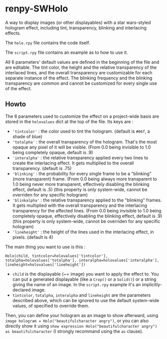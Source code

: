 # renpy-SWHolo
A way to display images (or other displayables) with a star wars-styled hologram effect, including tint, transparency, blinking and interlacing effects.

The `holo.rpy` file contains the code itself.

The `script.rpy` file contains an example as to how to use it.

All 6 parameters' default values are defined in the beginning of the file and are editable.
The tint color, the height and the relative transparency of the interlaced lines, and the overall transparency are customizable for each separate instance of the effect.
The blinking frequency and the blinking transparency are common and cannot be customized for every single use of the effect.

## Howto
The 6 parameters used to customize the effect on a project-wide basis are stored in the `holovalues` dict at the top of the file.
Its keys are :
- `'tintcolor'` : the color used to tint the hologram. (default is `#06f`, a shade of blue)
- `'totalpha'` : the overall transparency of the hologram. That's the most opaque any pixel of it will be visible. (From 0.0 being invisible to 1.0 being completely opaque, default is .9)
- `'interalpha'` : the relative transparency applied every two lines to create the interlacing effect. It gets multiplied to the overall transparency. (default is .75)
- `'blinking'` : the probability for every single frame to be a "blinking" (more transparent) frame. (From 0.0 being always more transparent to 1.0 being never more transparent, effectively disabling the blinking effect, default is .5) (this property is only system-wide, cannot be overriden for any specific hologram)
- `'blinkalpha'` : the relative transparency applied to the "blinking" frames. It gets multiplied with the overall transparency and the interlacing transparency for the affected lines. (From 0.0 being invisible to 1.0 being completely opaque, effectively disabling the blinking effect, default is .9) (this property is only system-wide, cannot be overriden for any specific hologram)
- `'lineheight'` : the height of the lines used in the interlacing effect, in pixels. (default is 4)

The main thing you want to use is this :

`Holo(child, tintcolor=holovalues['tintcolor'], totalpha=holovalues['totalpha'], interalpha=holovalues['interalpha'], lineheight=holovalues['lineheight'])`

- `child` is the displayable (~= image) you want to apply the effect to. You can put a generated displayable (like a `Crop()` or a `Solid()`) or a string giving the name of an image. In the `script.rpy` example it's an implicitly-declared image.
- `tintcolor`, `totalpha`, `interalpha` and `lineheight` are the parameters described above, which can be ignored to use the default system-wide values, of specified to override them.

Then, you can define your hologram as an image to show afterward, using `image hologram = Holo("beautifulcharacter angry")`, or you can also directly show it using `show expression Holo("beautifulcharacter angry") as beautifulcharacter` (I strongly recommand using the `as` clause).
